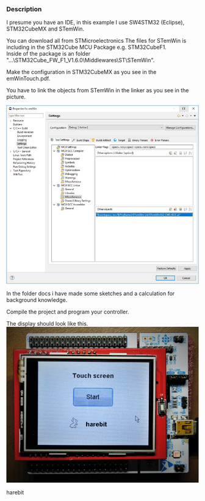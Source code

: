### Description
I presume you have an IDE, in this example I use SW4STM32 (Eclipse), STM32CubeMX and STemWin.

You can download all from STMicroelectronics
The files for STemWin is including in the STM32Cube MCU Package e.g. STM32CubeF1.    
Inside of the package is an folder "...\STM32Cube_FW_F1_V1.6.0\Middlewares\ST\STemWin".

Make the configuration in STM32CubeMX as you see in the emWinTouch.pdf.

You have to link the objects from STemWin in the linker as you see in the picture.

![settings-linker](Other-objects.JPG)	

In the folder docs i have made some sketches and a calculation for background knowledge.
 
Compile the project and program your controller.

The display should look like this.   ![Nucleo-ST7789](TouchScreen.JPG)


harebit